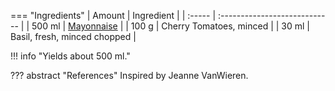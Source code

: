 === "Ingredients"
    | Amount | Ingredient                    |
    | :----- | :---------------------------- |
    | 500 ml | [Mayonnaise](./mayonnaise.md) |
    | 100 g  | Cherry Tomatoes, minced       |
    | 30 ml  | Basil, fresh, minced chopped  |


!!! info "Yields about 500 ml."

??? abstract "References"
    Inspired by Jeanne VanWieren.

